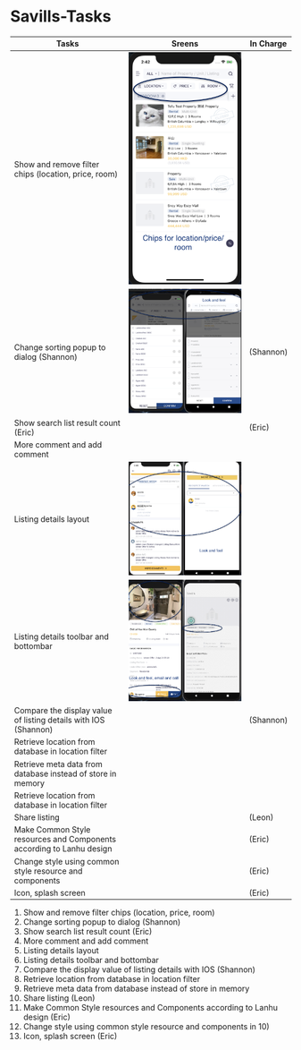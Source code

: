 # Savills-Tasks


| Tasks       | Sreens      | In Charge   |
| ----------- | ----------- | ----------- |
| Show and remove filter chips (location, price, room)       | ![Tux, the Linux mascot](/images/image3.png)       |
| Change sorting popup to dialog (Shannon)   | ![Tux, the Linux mascot](/images/image4.png)        | (Shannon) |
| Show search list result count (Eric)   |         | (Eric) |
| More comment and add comment   |      | |
| Listing details layout    |     ![Tux, the Linux mascot](/images/image6.png)       |  |
| Listing details toolbar and bottombar     |      ![Tux, the Linux mascot](/images/image1.png)      |  |
| Compare the display value of listing details with IOS (Shannon)    |         | (Shannon) |
| Retrieve location from database in location filter    |         |  |
| Retrieve meta data from database instead of store in memory    |         |  |
| Retrieve location from database in location filter    |         |  |
| Share listing   |         |  (Leon)   |
| Make Common Style resources and Components according to Lanhu design    |         | (Eric)  |
| Change style using common style resource and components    |         | (Eric) |
| Icon, splash screen   |         |  (Eric) |


1. 	Show and remove filter chips (location, price, room) 
1. 	Change sorting popup to dialog (Shannon)
1. 	Show search list result count (Eric)
1. 	More comment and add comment
1. 	Listing details layout 
1. 	Listing details toolbar and bottombar 
1. 	Compare the display value of listing details with IOS (Shannon)
1. 	Retrieve location from database in location filter
1. 	Retrieve meta data from database instead of store in memory
1. 	Share listing (Leon) 
1. 	Make Common Style resources and Components according to Lanhu design (Eric)
1. 	Change style using common style resource and components in 10)
1. 	Icon, splash screen (Eric)
